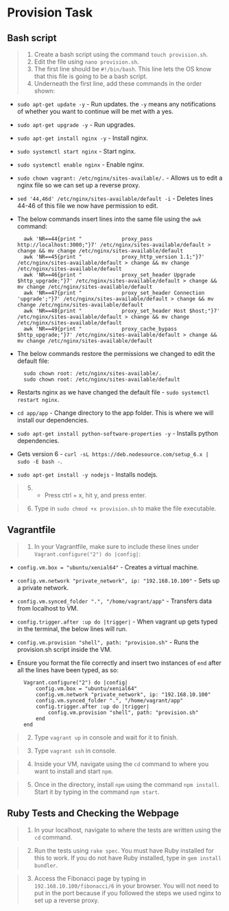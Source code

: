 # Provision Task

## Bash script

> 1. Create a bash script using the command `touch provision.sh`.
> 2. Edit the file using `nano provision.sh`.
> 3. The first line should be `#!/bin/bash`. This line lets the OS know
that this file is going to be a bash script.
> 4. Underneath the first line, add these commands in the order shown:

* `sudo apt-get update -y` - Run updates. the `-y` means any notifications
of whether you want to continue will be met with a yes.

* `sudo apt-get upgrade -y` - Run upgrades.

* `sudo apt-get install nginx -y` - Install nginx.

* `sudo systemctl start nginx` - Start nginx.

* `sudo systemctl enable nginx` - Enable nginx.

* `sudo chown vagrant: /etc/nginx/sites-available/.` - Allows us to edit a nginx file so we can set up a reverse proxy.

* `sed '44,46d' /etc/nginx/sites-available/default -i` - Deletes lines 44-46 of this file we now have permission to edit. 

* The below commands insert lines into the same file using the `awk` command:

        awk 'NR==44{print "             proxy_pass http://localhost:3000;"}7' /etc/nginx/sites-available/default > change && mv change /etc/nginx/sites-available/default
        awk 'NR==45{print "             proxy_http_version 1.1;"}7' /etc/nginx/sites-available/default > change && mv change /etc/nginx/sites-available/default        
        awk 'NR==46{print "             proxy_set_header Upgrade $http_upgrade;"}7' /etc/nginx/sites-available/default > change && mv change /etc/nginx/sites-available/default
        awk 'NR==47{print "             proxy_set_header Connection 'upgrade';"}7' /etc/nginx/sites-available/default > change && mv change /etc/nginx/sites-available/default
        awk 'NR==48{print "             proxy_set_header Host $host;"}7' /etc/nginx/sites-available/default > change && mv change /etc/nginx/sites-available/default   
        awk 'NR==49{print "             proxy_cache_bypass $http_upgrade;"}7' /etc/nginx/sites-available/default > change && mv change /etc/nginx/sites-available/default

* The below commands restore the permissions we changed to edit the default file:

        sudo chown root: /etc/nginx/sites-available/.
        sudo chown root: /etc/nginx/sites-available/default

* Restarts nginx as we have changed the default file - `sudo systemctl restart nginx`.

* `cd app/app` - Change directory to the app folder. This is where we will install our dependencies.

* `sudo apt-get install python-software-properties -y` - Installs python dependencies.

* Gets version 6 - `curl -sL https://deb.nodesource.com/setup_6.x | sudo -E bash -`.

* `sudo apt-get install -y nodejs` - Installs nodejs.

> 5. - Press ctrl + x, hit y, and press enter.

> 6. Type in `sudo chmod +x provision.sh` to make the file executable.

## Vagrantfile

> 1. In your Vagrantfile, make sure to include these lines under `Vagrant.configure("2") do |config|`:

* `config.vm.box = "ubuntu/xenial64"` - Creates a virtual machine.

* `config.vm.network "private_network", ip: "192.168.10.100"` - Sets up a private network.

* `config.vm.synced_folder ".", "/home/vagrant/app"` - Transfers data from localhost to VM.

* `config.trigger.after :up do |trigger|` - When vagrant up gets typed in the terminal, the below lines will run.

* `config.vm.provision "shell", path: "provision.sh"` - Runs the provision.sh script inside the VM.

* Ensure you format the file correctly and insert two instances of `end` after all the lines have been typed, as so:

        Vagrant.configure("2") do |config|
            config.vm.box = "ubuntu/xenial64"
            config.vm.network "private_network", ip: "192.168.10.100"
            config.vm.synced_folder ".", "/home/vagrant/app"
            config.trigger.after :up do |trigger|
                config.vm.provision "shell", path: "provision.sh"
            end
        end

> 2. Type `vagrant up` in console and wait for it to finish.

> 3. Type `vagrant ssh` in console.

> 4. Inside your VM, navigate using the `cd` command to where you want to install and start `npm`.

> 5. Once in the directory, install `npm` using the command `npm install`. Start it by typing in the command `npm start`.

## Ruby Tests and Checking the Webpage

> 1. In your localhost, navigate to where the tests are written using the `cd` command.

> 2. Run the tests using `rake spec`. You must have Ruby installed for this to work. If you do not have Ruby installed, type in `gem install bundler`.

> 3. Access the Fibonacci page by typing in `192.168.10.100/fibonacci/6` in your browser. You will not need to put in the port because if you followed the steps we used nginx to set up a reverse proxy.